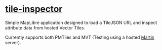 # [tile-inspector](willmcallister.github.io/tile-inspector)
 
Simple MapLibre application designed to load a TileJSON URL and inspect attribute data from hosted Vector Tiles. 

Currently supports both PMTiles and MVT (Testing using a hosted [Martin](https://github.com/maplibre/martin) server).
